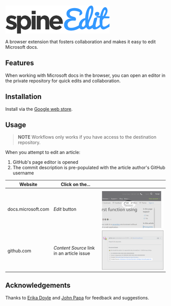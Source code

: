 <a name="introduction"></a>

![SpineEdit](spineedit-logo.png)

A browser extension that fosters collaboration and makes it easy to edit Microsoft docs.

## Features

When working with Microsoft docs in the browser, you can open an editor in the private repository for quick edits and collaboration.

## Installation

Install via the [Google web store](https://chrome.google.com/webstore/detail/edit-page-azure-docs/kfdadnfiopehhcedhlflpioebhihpkia).

## Usage

> **NOTE** Workflows only works if you have access to the destination repository.

When you attempt to edit an article:

1. GitHub's page editor is opened
1. The commit description is pre-populated with the article author's GitHub username

| Website | Click on the... | |
|---------|-----------------| --- |
| docs.microsoft.com | *Edit* button | ![Example: Click the edit button to open the editor](440x280.png)|
| github.com | _Content Source_ link in an article issue | ![Example: Click the Content Source link to open the editor](440x280-github.png)|

## Acknowledgements

Thanks to [Erika Doyle](https://github.com/erikadoyle) and [John Papa](https://github.com/johnpapa) for feedback and suggestions.
